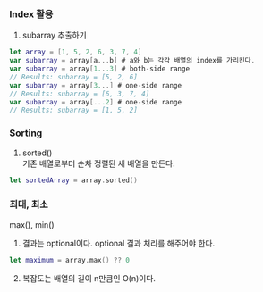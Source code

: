 ### Index 활용  
1. subarray 추출하기  
```swift
let array = [1, 5, 2, 6, 3, 7, 4]  
var subarray = array[a...b] # a와 b는 각각 배열의 index를 가리킨다.  
var subarray = array[1...3] # both-side range  
// Results: subarray = [5, 2, 6]  
var subarray = array[3...] # one-side range  
// Results: subarray = [6, 3, 7, 4]  
var subarray = array[...2] # one-side range  
// Results: subarray = [1, 5, 2]  
```  
  
### Sorting  
1. sorted()  
기존 배열로부터 순차 정렬된 새 배열을 만든다.  

```swift
let sortedArray = array.sorted()  
```  
  
### 최대, 최소  
max(), min()  
1. 결과는 optional이다. optional 결과 처리를 해주어야 한다.  

```swift
let maximum = array.max() ?? 0  
```  

2. 복잡도는 배열의 길이 n만큼인 O(n)이다.  